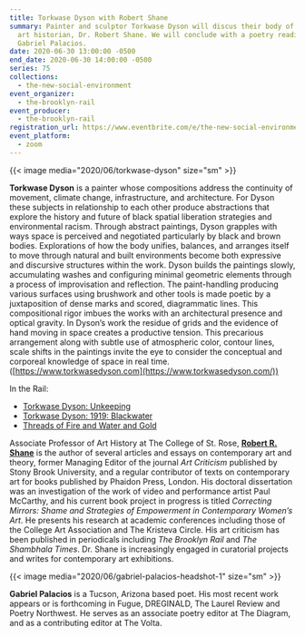 ```yaml
---
title: Torkwase Dyson with Robert Shane
summary: Painter and sculptor Torkwase Dyson will discus their body of work with
  art historian, Dr. Robert Shane. We will conclude with a poetry reading from
  Gabriel Palacios.
date: 2020-06-30 13:00:00 -0500
end_date: 2020-06-30 14:00:00 -0500
series: 75
collections:
  - the-new-social-environment
event_organizer:
  - the-brooklyn-rail
event_producer:
  - the-brooklyn-rail
registration_url: https://www.eventbrite.com/e/the-new-social-environment-75-torkwase-dyson-tickets-110857202878
event_platform:
  - zoom
---
```

{{< image media="2020/06/torkwase-dyson" size="sm" >}}

**Torkwase Dyson** is a painter whose compositions address the continuity of movement, climate change, infrastructure, and architecture. For Dyson these subjects in relationship to each other produce abstractions that explore the history and future of black spatial liberation strategies and environmental racism. Through abstract paintings, Dyson grapples with ways space is perceived and negotiated particularly by black and brown bodies. Explorations of how the body unifies, balances, and arranges itself to move through natural and built environments become both expressive and discursive structures within the work. Dyson builds the paintings slowly, accumulating washes and configuring minimal geometric elements through a process of improvisation and reflection. The paint-handling producing various surfaces using brushwork and other tools is made poetic by a juxtaposition of dense marks and scored, diagrammatic lines. This compositional rigor imbues the works with an architectural presence and optical gravity. In Dyson’s work the residue of grids and the evidence of hand moving in space creates a productive tension. This precarious arrangement along with subtle use of atmospheric color, contour lines, scale shifts in the paintings invite the eye to consider the conceptual and corporeal knowledge of space in real time. ([https://www.torkwasedyson.com](https://www.torkwasedyson.com/))

In the Rail:

* [Torkwase Dyson: Unkeeping](https://brooklynrail.org/2016/04/artseen/torkwase-dyson-unkeeping)
* [Torkwase Dyson: 1919: Blackwater](https://brooklynrail.org/2019/11/artseen/Torkwase-Dyson-1919-Blackwater)
* [Threads of Fire and Water and Gold](https://brooklynrail.org/2017/05/artseen/Threads-of-Fire-and-Water-and-Gold)

Associate Professor of Art History at The College of St. Rose, **[Robert R. Shane](https://www.strose.edu/faculty-bio/robert-r-shane/)** is the author of several articles and essays on contemporary art and theory, former Managing Editor of the journal *Art Criticism* published by Stony Brook University, and a regular contributor of texts on contemporary art for books published by Phaidon Press, London. His doctoral dissertation was an investigation of the work of video and performance artist Paul McCarthy, and his current book project in progress is titled *Correcting Mirrors: Shame and Strategies of Empowerment in Contemporary Women’s Art*. He presents his research at academic conferences including those of the College Art Association and The Kristeva Circle. His art criticism has been published in periodicals including *The Brooklyn Rail* and *The Shambhala Times*. Dr. Shane is increasingly engaged in curatorial projects and writes for contemporary art exhibitions.

{{< image media="2020/06/gabriel-palacios-headshot-1" size="sm" >}}

**Gabriel Palacios** is a Tucson, Arizona based poet. His most recent work appears or is forthcoming in Fugue, DREGINALD, The Laurel Review and Poetry Northwest. He serves as an associate poetry editor at The Diagram, and as a contributing editor at The Volta.